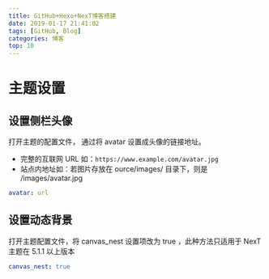 ```yaml
---
title: GitHub+Hexo+NexT博客搭建
date: 2019-01-17 21:41:02
tags: [GitHub, Blog]
categories: 博客
top: 10
---
```


# 主题设置

## 设置侧栏头像

打开主题的配置文件， 通过将 avatar 设置成头像的链接地址。

- 完整的互联网 URL 如：`https://www.example.com/avatar.jpg`
- 站点内地址如：若图片存放在 ource/images/ 目录下，则是 /images/avatar.jpg

```yml
avatar: url
```

## 设置动态背景

打开主题配置文件，将 canvas_nest 设置项改为 true ，此种方法只适用于 NexT 主题在 5.1.1 以上版本

```yml
canvas_nest: true
```